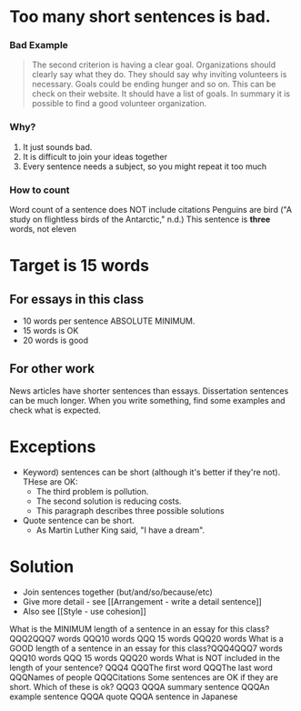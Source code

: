 # Too many short sentences is bad.
### Bad Example
>The second criterion is having a clear goal. Organizations should clearly say what they do. They should say why inviting volunteers is necessary. Goals could be ending hunger and so on. This can be check on their website. It should have a list of goals. In summary it is possible to find a good volunteer organization.

### Why?
1) It just sounds bad.
2) It is difficult to join your ideas together
3) Every sentence needs a subject, so you might repeat it too much

### How to count
Word count of a sentence does NOT include citations
Penguins are bird ("A study on flightless birds of the Antarctic," n.d.)
This sentence is __three__ words, not eleven

# Target is 15 words
## For essays in this class
* 10 words per sentence ABSOLUTE MINIMUM.
* 15 words is OK
* 20 words is good


## For other work
News articles have shorter sentences than essays. Dissertation sentences can be much longer. When you write something, find some examples and check what is expected.


# Exceptions
* Keyword) sentences can be short (although it's better if they're not). THese are OK:
    * The third problem is pollution.
    * The second solution is reducing costs.
    * This paragraph describes three possible solutions
* Quote sentence can be short.
    * As Martin Luther King said, "I have a dream".

# Solution
* Join sentences together (but/and/so/because/etc)
* Give more detail - see [[Arrangement - write a detail sentence]]
* Also see [[Style - use cohesion]]


What is the MINIMUM length of a sentence in an essay for  this class?QQQ2QQQ7 words QQQ10 words QQQ 15 words QQQ20 words
What is a GOOD length of a sentence in an essay for  this class?QQQ4QQQ7 words QQQ10 words QQQ 15 words QQQ20 words
What is NOT included in the length of your sentence? QQQ4 QQQThe first word QQQThe last word QQQNames of people QQQCitations
Some sentences are OK if they are short. Which of these is ok? QQQ3 QQQA summary sentence QQQAn example sentence QQQA quote QQQA sentence in Japanese

